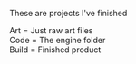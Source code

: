 These are projects I've finished  

Art = Just raw art files  
Code = The engine folder  
Build = Finished product
